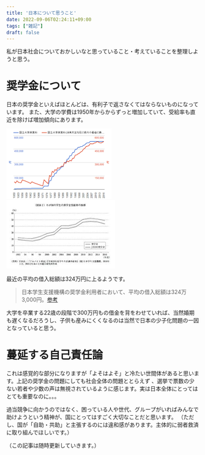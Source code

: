 ```yaml
---
title: '日本について思うこと'
date: 2022-09-06T02:24:11+09:00
tags: ["雑記"]
draft: false
---
```


私が日本社会についておかしいなと思っていること・考えていることを整理しようと思う。

# 奨学金について
日本の奨学金といえばほとんどは、有利子で返さなくてはならないものになっています。
また、大学の学費は1950年からからずっと増加していて、受給率も直近を除けば増加傾向にあります。

![img.png](images/japanese_tuition_fee.png)
![img.png](images/receipt_rate.png)

最近の平均の借入総額は324万円に上るようです。

>日本学生支援機構の奨学金利用者において、平均の借入総額は324万3,000円。[参考](https://magazine.aruhi-corp.co.jp/0000-5086/#:~:text=%E5%80%9F%E5%85%A5%E7%B7%8F%E9%A1%8D%E3%81%AA%E3%81%A9%E3%81%AE%E5%B9%B3%E5%9D%87%E9%A1%8D%E3%81%AF&text=%E6%97%A5%E6%9C%AC%E5%AD%A6%E7%94%9F%E6%94%AF%E6%8F%B4%E6%A9%9F%E6%A7%8B%E3%81%AE%E5%A5%A8%E5%AD%A6%E9%87%91%E5%88%A9%E7%94%A8%E8%80%85%E3%81%AB%E3%81%8A%E3%81%84%E3%81%A6,%E4%BB%A5%E4%B8%8A%E3%82%92%E5%8D%A0%E3%82%81%E3%81%A6%E3%81%84%E3%81%BE%E3%81%99%E3%80%82)

大学を卒業する22歳の段階で300万円もの借金を背をわせていれば、当然婚期も遅くなるだろうし、子供も産みにくくなるのは当然で日本の少子化問題の一因となっていると思う。

# 蔓延する自己責任論

これは感覚的な部分になりますが「よそはよそ」と冷たい世間体があると思います。上記の奨学金の問題にしても社会全体の問題ととらえず
、選挙で票数の少ない若者や少数の声は無視されているように感じます。実は日本全体にとってはとても重要なのに。。。

過当競争に向かうのではなく、困っている人や世代、グループがいればみんなで助けようという精神が、国にとってはすごく大切なことだと思います。
（ただし、国が「自助・共助」と主張するのには違和感があります。主体的に弱者救済に取り組んでほしいです。）

（この記事は随時更新していきます。）